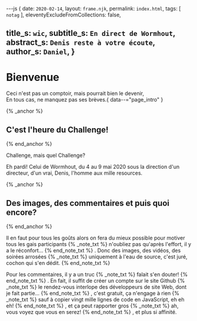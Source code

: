 ---js
{
  date:      `2020-02-14`,
  layout:    `frame.njk`,
  permalink: `index.html`,
  tags:      [ `notag` ],
  eleventyExcludeFromCollections: false,

  title_s:    `wic`,
  subtitle_s: `En direct de Wormhout`,
  abstract_s: `Denis reste à votre écoute`,
  author_s:   `Daniel`,
}
---
[comment]: # (======== Post ========)
# Bienvenue

Ceci n'est pas un comptoir, mais pourrait bien le devenir,<br/>
En tous cas, ne manquez pas ses brèves.{ data--="page_intro" }

{% _anchor %}
## C'est l'heure du Challenge!
{% end_anchor %}


Challenge, mais quel Challenge?

Eh pardi! Celui de Wormhout, du 4 au 9 mai 2020 sous la direction d'un directeur, d'un vrai, Denis, l'homme aux mille resources.



{% _anchor %}
## Des images, des commentaires et puis quoi encore?
{% end_anchor %}


Il en faut pour tous les goûts alors on fera du mieux possible pour motiver tous les gais participants
{% _note_txt %}
n'oubliez pas qu'après l'effort, il y a le réconfort...
{% end_note_txt %}
. Donc des images, des vidéos, des soirées arrosées
{% _note_txt %}
uniquement à l'eau de source, c'est juré, cochon qui s'en dédit.
{% end_note_txt %}


Pour les commentaires, il y a un truc
{% _note_txt %}
falait s'en douter!
{% end_note_txt %}
. En fait, il suffit de créer un compte sur le site Github
{% _note_txt %}
le rendez-vous interlope des développeurs de site Web, dont je fait partie...
{% end_note_txt %}
, c'est gratuit, ça n'engage à rien
{% _note_txt %}
sauf à copier vingt mille lignes de code en JavaScript, eh eh eh!
{% end_note_txt %}
, et ça peut rapporter gros
{% _note_txt %}
ah, vous voyez que vous en serez!
{% end_note_txt %}
, et plus si affinité.


[comment]: # (======== Links ========)

